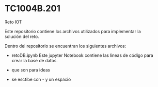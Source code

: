 # TC1004B.201
Reto IOT

Este repositorio contiene los archivos utilizados para implementar la solución del reto.

Dentro del repositorio se encuentran los siguientes archivos:

- retoDB.ipynb
    Este jupyter Notebook contiene las lineas de código para crear la base de datos.
    
- que son para ideas
- se esctibe con - y un espacio

